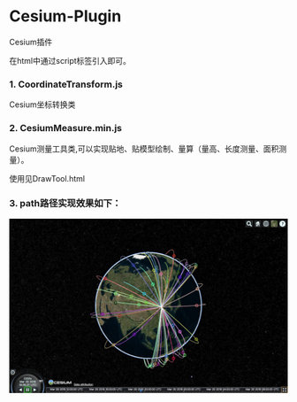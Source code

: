 # Cesium-Plugin
Cesium插件

在html中通过script标签引入即可。

### 1. CoordinateTransform.js
Cesium坐标转换类

### 2. CesiumMeasure.min.js
Cesium测量工具类,可以实现贴地、贴模型绘制、量算（量高、长度测量、面积测量）。

使用见DrawTool.html

### 3. path路径实现效果如下：
![alt text](https://github.com/tomhaitao/Cesium-Plugin/blob/master/QQ20180329-181746%402x.png)
